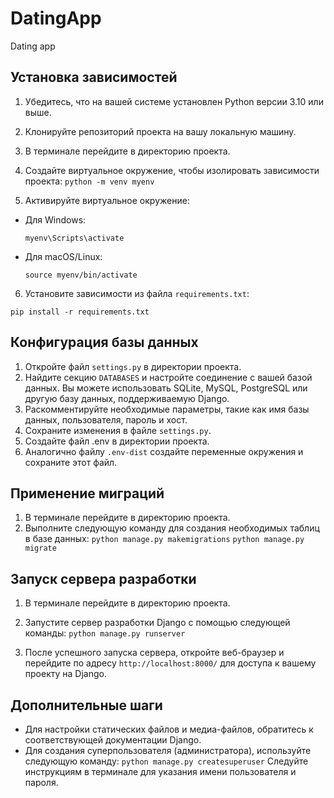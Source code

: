 # DatingApp
Dating app

## Установка зависимостей

1. Убедитесь, что на вашей системе установлен Python версии 3.10 или выше.
2. Клонируйте репозиторий проекта на вашу локальную машину.
3. В терминале перейдите в директорию проекта.
4. Создайте виртуальное окружение, чтобы изолировать зависимости проекта:
`python -m venv myenv`

5. Активируйте виртуальное окружение:

- Для Windows:

  `myenv\Scripts\activate`

- Для macOS/Linux:

  `source myenv/bin/activate`

6. Установите зависимости из файла `requirements.txt`:

`pip install -r requirements.txt`

## Конфигурация базы данных

1. Откройте файл `settings.py` в директории проекта.
2. Найдите секцию `DATABASES` и настройте соединение с вашей базой данных. Вы можете использовать SQLite, MySQL, PostgreSQL или другую базу данных, поддерживаемую Django.
3. Раскомментируйте необходимые параметры, такие как имя базы данных, пользователя, пароль и хост.
4. Сохраните изменения в файле `settings.py`.
5. Создайте файл .env в директории проекта.
6. Аналогично файлу `.env-dist` создайте переменные окружения и сохраните этот файл.

## Применение миграций

1. В терминале перейдите в директорию проекта.
2. Выполните следующую команду для создания необходимых таблиц в базе данных:
`python manage.py makemigrations`
`python manage.py migrate`


## Запуск сервера разработки

1. В терминале перейдите в директорию проекта.
2. Запустите сервер разработки Django с помощью следующей команды:
`python manage.py runserver`


3. После успешного запуска сервера, откройте веб-браузер и перейдите по адресу `http://localhost:8000/` для доступа к вашему проекту на Django.

## Дополнительные шаги

- Для настройки статических файлов и медиа-файлов, обратитесь к соответствующей документации Django.
- Для создания суперпользователя (администратора), используйте следующую команду:
`python manage.py createsuperuser`
Следуйте инструкциям в терминале для указания имени пользователя и пароля.


